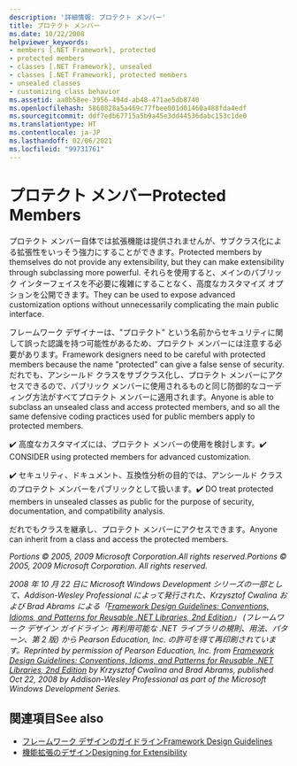 ```yaml
---
description: '詳細情報: プロテクト メンバー'
title: プロテクト メンバー
ms.date: 10/22/2008
helpviewer_keywords:
- members [.NET Framework], protected
- protected members
- classes [.NET Framework], unsealed
- classes [.NET Framework], protected members
- unsealed classes
- customizing class behavior
ms.assetid: aa0b58ee-3956-494d-ab48-471ae5db8740
ms.openlocfilehash: 5860828a5a469c77fbee001d01460a488fda4edf
ms.sourcegitcommit: ddf7edb67715a5b9a45e3dd44536dabc153c1de0
ms.translationtype: HT
ms.contentlocale: ja-JP
ms.lasthandoff: 02/06/2021
ms.locfileid: "99731761"
---
```

# <a name="protected-members"></a><span data-ttu-id="f04d3-103">プロテクト メンバー</span><span class="sxs-lookup"><span data-stu-id="f04d3-103">Protected Members</span></span>

<span data-ttu-id="f04d3-104">プロテクト メンバー自体では拡張機能は提供されませんが、サブクラス化による拡張性をいっそう強力にすることができます。</span><span class="sxs-lookup"><span data-stu-id="f04d3-104">Protected members by themselves do not provide any extensibility, but they can make extensibility through subclassing more powerful.</span></span> <span data-ttu-id="f04d3-105">それらを使用すると、メインのパブリック インターフェイスを不必要に複雑にすることなく、高度なカスタマイズ オプションを公開できます。</span><span class="sxs-lookup"><span data-stu-id="f04d3-105">They can be used to expose advanced customization options without unnecessarily complicating the main public interface.</span></span>

 <span data-ttu-id="f04d3-106">フレームワーク デザイナーは、"プロテクト" という名前からセキュリティに関して誤った認識を持つ可能性があるため、プロテクト メンバーには注意する必要があります。</span><span class="sxs-lookup"><span data-stu-id="f04d3-106">Framework designers need to be careful with protected members because the name "protected" can give a false sense of security.</span></span> <span data-ttu-id="f04d3-107">だれでも、アンシールド クラスをサブクラス化し、プロテクト メンバーにアクセスできるので、パブリック メンバーに使用されるものと同じ防御的なコーディング方法がすべてプロテクト メンバーに適用されます。</span><span class="sxs-lookup"><span data-stu-id="f04d3-107">Anyone is able to subclass an unsealed class and access protected members, and so all the same defensive coding practices used for public members apply to protected members.</span></span>

 <span data-ttu-id="f04d3-108">✔️ 高度なカスタマイズには、プロテクト メンバーの使用を検討します。</span><span class="sxs-lookup"><span data-stu-id="f04d3-108">✔️ CONSIDER using protected members for advanced customization.</span></span>

 <span data-ttu-id="f04d3-109">✔️ セキュリティ、ドキュメント、互換性分析の目的では、アンシールド クラスのプロテクト メンバーをパブリックとして扱います。</span><span class="sxs-lookup"><span data-stu-id="f04d3-109">✔️ DO treat protected members in unsealed classes as public for the purpose of security, documentation, and compatibility analysis.</span></span>

 <span data-ttu-id="f04d3-110">だれでもクラスを継承し、プロテクト メンバーにアクセスできます。</span><span class="sxs-lookup"><span data-stu-id="f04d3-110">Anyone can inherit from a class and access the protected members.</span></span>

 <span data-ttu-id="f04d3-111">*Portions © 2005, 2009 Microsoft Corporation.All rights reserved.*</span><span class="sxs-lookup"><span data-stu-id="f04d3-111">*Portions © 2005, 2009 Microsoft Corporation. All rights reserved.*</span></span>

 <span data-ttu-id="f04d3-112">*2008 年 10 月 22 日に Microsoft Windows Development シリーズの一部として、Addison-Wesley Professional によって発行された、Krzysztof Cwalina および Brad Abrams による「[Framework Design Guidelines: Conventions, Idioms, and Patterns for Reusable .NET Libraries, 2nd Edition](https://www.informit.com/store/framework-design-guidelines-conventions-idioms-and-9780321545619)」 (フレームワーク デザイン ガイドライン: 再利用可能な .NET ライブラリの規則、用法、パターン、第 2 版) から Pearson Education, Inc. の許可を得て再印刷されています。*</span><span class="sxs-lookup"><span data-stu-id="f04d3-112">*Reprinted by permission of Pearson Education, Inc. from [Framework Design Guidelines: Conventions, Idioms, and Patterns for Reusable .NET Libraries, 2nd Edition](https://www.informit.com/store/framework-design-guidelines-conventions-idioms-and-9780321545619) by Krzysztof Cwalina and Brad Abrams, published Oct 22, 2008 by Addison-Wesley Professional as part of the Microsoft Windows Development Series.*</span></span>

## <a name="see-also"></a><span data-ttu-id="f04d3-113">関連項目</span><span class="sxs-lookup"><span data-stu-id="f04d3-113">See also</span></span>

- [<span data-ttu-id="f04d3-114">フレームワーク デザインのガイドライン</span><span class="sxs-lookup"><span data-stu-id="f04d3-114">Framework Design Guidelines</span></span>](index.md)
- [<span data-ttu-id="f04d3-115">機能拡張のデザイン</span><span class="sxs-lookup"><span data-stu-id="f04d3-115">Designing for Extensibility</span></span>](designing-for-extensibility.md)
